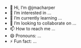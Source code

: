 - 👋 Hi, I’m @jmacharper
- 👀 I’m interested in ...
- 🌱 I’m currently learning ...
- 💞️ I’m looking to collaborate on ...
- 📫 How to reach me ...
- 😄 Pronouns: ...
- ⚡ Fun fact: ...

<!---
jmacharper/jmacharper is a ✨ special ✨ repository because its `README.md` (this file) appears on your GitHub profile.
You can click the Preview link to take a look at your changes.
--->

